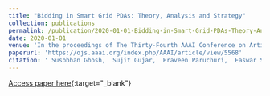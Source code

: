 ```yaml
---
title: "Bidding in Smart Grid PDAs: Theory, Analysis and Strategy"
collection: publications
permalink: /publication/2020-01-01-Bidding-in-Smart-Grid-PDAs-Theory-Analysis-and-Strategy
date: 2020-01-01
venue: 'In the proceedings of The Thirty-Fourth AAAI Conference on Artificial Intelligence, AAAI 2020, The Thirty-Second Innovative Applications of Artificial Intelligence Conference, IAAI 2020, The Tenth AAAI Symposium on Educational Advances in Artificial Intelligence, EAAI 2020, New York, NY, USA, February 7-12, 2020'
paperurl: 'https://ojs.aaai.org/index.php/AAAI/article/view/5568'
citation: ' Susobhan Ghosh,  Sujit Gujar,  Praveen Paruchuri,  Easwar Subramanian,  Sanjay Bhat, &quot;Bidding in Smart Grid PDAs: Theory, Analysis and Strategy.&quot; In the proceedings of The Thirty-Fourth AAAI Conference on Artificial Intelligence, AAAI 2020, The Thirty-Second Innovative Applications of Artificial Intelligence Conference, IAAI 2020, The Tenth AAAI Symposium on Educational Advances in Artificial Intelligence, EAAI 2020, New York, NY, USA, February 7-12, 2020, 2020.'
---
```

[Access paper here](https://ojs.aaai.org/index.php/AAAI/article/view/5568){:target="_blank"}
